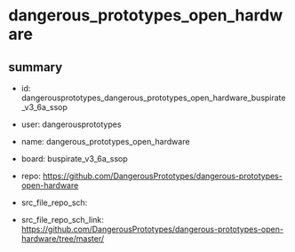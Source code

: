 # dangerous_prototypes_open_hardware
 
## summary 
* id: dangerousprototypes_dangerous_prototypes_open_hardware_buspirate_v3_6a_ssop
* user: dangerousprototypes
* name: dangerous_prototypes_open_hardware
* board: buspirate_v3_6a_ssop
* repo: https://github.com/DangerousPrototypes/dangerous-prototypes-open-hardware



* src_file_repo_sch: 
* src_file_repo_sch_link: https://github.com/DangerousPrototypes/dangerous-prototypes-open-hardware/tree/master/




